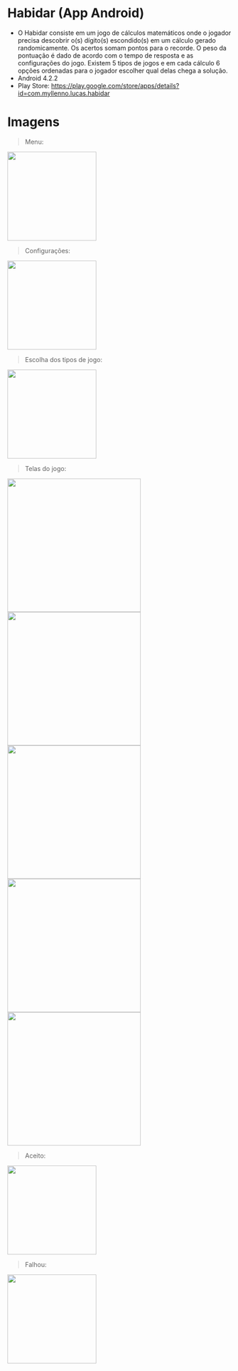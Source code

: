 # Habidar (App Android)

* O Habidar consiste em um jogo de cálculos matemáticos onde o jogador precisa descobrir o(s) dígito(s) escondido(s) em um cálculo gerado randomicamente. Os acertos somam pontos para o recorde. O peso da pontuação é dado de acordo com o tempo de resposta e as configurações do jogo. Existem 5 tipos de jogos e em cada cálculo 6 opções ordenadas para o jogador escolher qual delas chega a solução.
* Android 4.2.2
* Play Store: https://play.google.com/store/apps/details?id=com.myllenno.lucas.habidar

# Imagens

> Menu:

<img src="https://github.com/lucasmlima08/Habidar/blob/master/img_menu.png" width="200" />

> Configurações:

<img src="https://github.com/lucasmlima08/Habidar/blob/master/img_definicoes.png" width="200" />

> Escolha dos tipos de jogo:

<img src="https://github.com/lucasmlima08/Habidar/blob/master/img_escolha.png" width="200" />

> Telas do jogo:

<img src="https://github.com/lucasmlima08/Habidar/blob/master/img_tipo1.png" height="300" />
<img src="https://github.com/lucasmlima08/Habidar/blob/master/img_tipo2.png" height="300" />
<img src="https://github.com/lucasmlima08/Habidar/blob/master/img_tipo3.png" height="300" />
<img src="https://github.com/lucasmlima08/Habidar/blob/master/img_tipo4.png" height="300" />
<img src="https://github.com/lucasmlima08/Habidar/blob/master/img_tipo5.png" height="300" />

> Aceito:

<img src="https://github.com/lucasmlima08/Habidar/blob/master/img_aceito.png" width="200" />

> Falhou:

<img src="https://github.com/lucasmlima08/Habidar/blob/master/img_falhou.png" width="200" />
